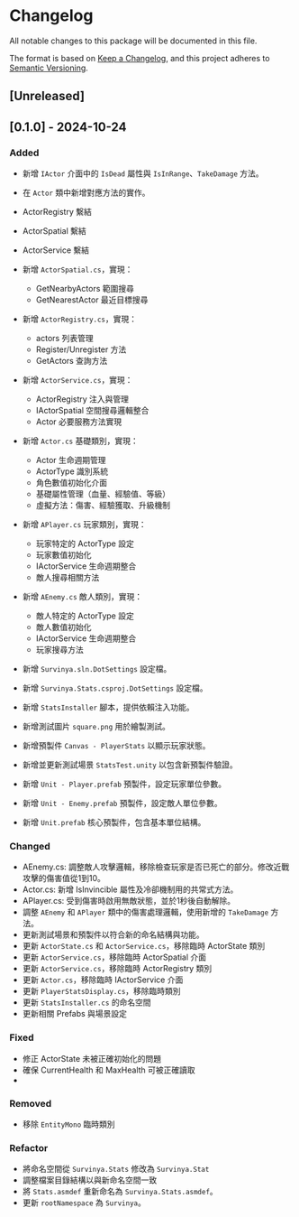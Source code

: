 # Changelog

All notable changes to this package will be documented in this file.

The format is based on [Keep a Changelog](https://keepachangelog.com/en/1.0.0/),
and this project adheres to [Semantic Versioning](https://semver.org/spec/v2.0.0.html).

## [Unreleased]




## [0.1.0] - 2024-10-24

### Added

- 新增 `IActor` 介面中的 `IsDead` 屬性與 `IsInRange`、`TakeDamage` 方法。
- 在 `Actor` 類中新增對應方法的實作。
- ActorRegistry 繫結
- ActorSpatial 繫結
- ActorService 繫結
- 新增 `ActorSpatial.cs`，實現：
  - GetNearbyActors 範圍搜尋
  - GetNearestActor 最近目標搜尋
- 新增 `ActorRegistry.cs`，實現：
  - actors 列表管理
  - Register/Unregister 方法
  - GetActors 查詢方法
- 新增 `ActorService.cs`，實現：
  - ActorRegistry 注入與管理
  - IActorSpatial 空間搜尋邏輯整合
  - Actor 必要服務方法實現
- 新增 `Actor.cs` 基礎類別，實現：
  - Actor 生命週期管理
  - ActorType 識別系統
  - 角色數值初始化介面
  - 基礎屬性管理（血量、經驗值、等級）
  - 虛擬方法：傷害、經驗獲取、升級機制

- 新增 `APlayer.cs` 玩家類別，實現：
  - 玩家特定的 ActorType 設定
  - 玩家數值初始化
  - IActorService 生命週期整合
  - 敵人搜尋相關方法

- 新增 `AEnemy.cs` 敵人類別，實現：
  - 敵人特定的 ActorType 設定
  - 敵人數值初始化
  - IActorService 生命週期整合
  - 玩家搜尋方法
- 新增 `Survinya.sln.DotSettings` 設定檔。
- 新增 `Survinya.Stats.csproj.DotSettings` 設定檔。
- 新增 `StatsInstaller` 腳本，提供依賴注入功能。
- 新增測試圖片 `square.png` 用於繪製測試。
- 新增預製件 `Canvas - PlayerStats` 以顯示玩家狀態。
- 新增並更新測試場景 `StatsTest.unity` 以包含新預製件驗證。
- 新增 `Unit - Player.prefab` 預製件，設定玩家單位參數。
- 新增 `Unit - Enemy.prefab` 預製件，設定敵人單位參數。
- 新增 `Unit.prefab` 核心預製件，包含基本單位結構。

### Changed

- AEnemy.cs: 調整敵人攻擊邏輯，移除檢查玩家是否已死亡的部分。修改近戰攻擊的傷害值從1到10。
- Actor.cs: 新增 IsInvincible 屬性及冷卻機制用的共常式方法。
- APlayer.cs: 受到傷害時啟用無敵狀態，並於1秒後自動解除。
- 調整 `AEnemy` 和 `APlayer` 類中的傷害處理邏輯，使用新增的 `TakeDamage` 方法。
- 更新測試場景和預製件以符合新的命名結構與功能。
- 更新 `ActorState.cs` 和 `ActorService.cs`，移除臨時 ActorState 類別
- 更新 `ActorService.cs`，移除臨時 ActorSpatial 介面
- 更新 `ActorService.cs`，移除臨時 ActorRegistry 類別
- 更新 `Actor.cs`，移除臨時 IActorService 介面
- 更新 `PlayerStatsDisplay.cs`，移除臨時類別
- 更新 `StatsInstaller.cs` 的命名空間
- 更新相關 Prefabs 與場景設定

### Fixed

- 修正 ActorState 未被正確初始化的問題
- 確保 CurrentHealth 和 MaxHealth 可被正確讀取
-

### Removed

- 移除 `EntityMono` 臨時類別

### Refactor

- 將命名空間從 `Survinya.Stats` 修改為 `Survinya.Stat`
- 調整檔案目錄結構以與新命名空間一致
- 將 `Stats.asmdef` 重新命名為 `Survinya.Stats.asmdef`。
- 更新 `rootNamespace` 為 `Survinya`。


